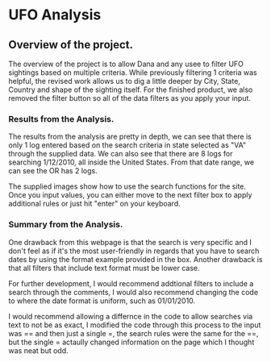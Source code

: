 # UFO Analysis

## Overview of the project. 

The overview of the project is to allow Dana and any usee to filter UFO sightings based on multiple criteria.
While previously filtering 1 criteria was helpful, the revised work allows us to dig a little deeper by City, State, Country and shape of the sighting itself. For the finished product, we also removed the filter button so all of the data filters as you apply your input. 

### Results from the Analysis. 

The results from the analysis are pretty in depth, we can see that there is only 1 log entered based on the search criteria in state selected as "VA" through the supplied data. We can also see that there are 8 logs for searching 1/12/2010, all inside the United States. From that date range, we can see the OR has 2 logs. 

The supplied images show how to use the search functions for the site. Once you input values, you can either move to the next filter box to apply additional rules or just hit "enter" on your keyboard. 

### Summary from the Analysis. 
One drawback from this webpage is that the search is very specific and I don't feel as if it's the most user-friendly in regards that you have to search dates by using the format example provided in the box. Another drawback is that all filters that include text format must be lower case. 

For further development, I would recommend addtional filters to include a search through the comments, I would also recommend changing the code to where the date format is uniform, such as 01/01/2010. 

I would recommend allowing a differnce in the code to allow searches via text to not be as exact, I modified the code through this process to the input was == and then just a single =, the search rules were the same for the ==, but the single = actaully changed information on the page which I thought was neat but odd. 